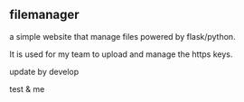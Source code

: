 ## filemanager
a simple website that manage files powered by flask/python.

It is used for my team to upload and manage the https keys.

update by develop

test & me

